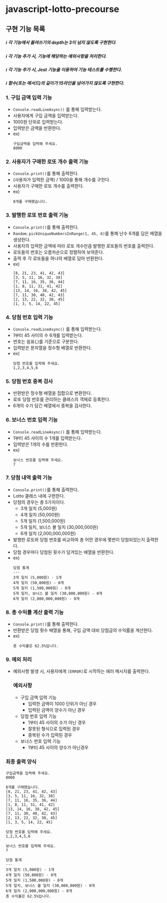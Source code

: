 # javascript-lotto-precourse

##  구현 기능 목록

##### ℹ️ 각 기능에서 들여쓰기의 depth는 3이 넘지 않도록 구현한다.
##### ℹ️ 각 기능 추가 시, 기능에 해당하는 예외사항을 처리한다.
##### ℹ️ 각 기능 추가 시, Jest 기능을 이용하여 기능 테스트를 수행한다.
##### ℹ️ 함수(또는 메서드)의 길이가 15라인을 넘어가지 않도록 구현한다.

### 1. 구입 금액 입력 기능
- <code>Console.readLineAsync()</code> 를 통해 입력받는다.
- 사용자에게 구입 금액을 입력받는다.
- 1000원 단위로 입력받는다.  
- 입력받은 금액을 반환한다.
- ex)
  ``` 
  구입금액을 입력해 주세요.
  8000
  ```

### 2. 사용자가 구매한 로또 개수 출력 기능
- <code>Console.print()</code>를 통해 출력한다.
- (사용자가 입력한 금액) / 1000을 통해 개수를 구한다.
- 사용자가 구매한 로또 개수를 출력한다.
- ex)
  ```
  8개를 구매했습니다.
  ```   

### 3. 발행한 로또 번호 출력 기능
- <code>Console.print()</code>를 통해 출력한다.
- <code>Random.pickUniqueNumbersInRange(1, 45, 6)</code>를 통해 난수 6개를 담은 배열을 생성한다.
- 사용자의 입력한 금액에 따라 로또 개수만큼 발행한 로또들의 번호를 출력한다.
- 로또들의 번호는 오름차순으로 정렬하여 보여준다.
- 출력 후 각 로또들을 하나의 배열로 담아 반환한다.
- ex)
  ```
  [8, 21, 23, 41, 42, 43] 
  [3, 5, 11, 16, 32, 38] 
  [7, 11, 16, 35, 36, 44] 
  [1, 8, 11, 31, 41, 42] 
  [13, 14, 16, 38, 42, 45] 
  [7, 11, 30, 40, 42, 43] 
  [2, 13, 22, 32, 38, 45] 
  [1, 3, 5, 14, 22, 45]
  ```

### 4. 당첨 번호 입력 기능
- <code>Console.readLineAsync()</code> 를 통해 입력받는다.
- 1부터 45 사이의 수 6개를 입력받는다.
- 번호는 쉼표(,)를 기준으로 구분한다.
- 입력받은 문자열을 정수형 배열로 반환한다.
- ex)
  ``` 
  당첨 번호를 입력해 주세요.
  1,2,3,4,5,6
  ```

### 5. 당첨 번호 중복 검사
- 반환받은 정수형 배열을 집합으로 변환한다.
- 로또 당첨 번호를 관리하는 클래스의 객체로 등록한다.
- 6개의 수가 담긴 배열에서 중복을 검사한다.

### 6. 보너스 번호 입력 기능
- <code>Console.readLineAsync()</code> 를 통해 입력받는다.
- 1부터 45 사이의 수 1개를 입력받는다.
- 입력받은 1개의 수를 반환한다.
- ex)
  ```
  보너스 번호를 입력해 주세요.
  7
  ```

### 7. 당첨 내역 출력 기능
- <code>Console.print()</code>를 통해 출력한다.
- Lotto 클래스 내에 구현한다.
- 당첨의 경우는 총 5가지이다.
  - 3개 일치 (5,000원)
  - 4개 일치 (50,000원)
  - 5개 일치 (1,500,000원)
  - 5개 일치, 보너스 볼 일치 (30,000,000원)
  - 6개 일치 (2,000,000,000원)
- 발행한 로또와 당첨 번호를 비교하여 총 어떤 경우에 몇번이 당첨되었는지 출력한다.
- 당첨 경우마다 당첨된 횟수가 담겨있는 배열을 반환한다.
- ex)
  ```
  당첨 통계
  ---
  3개 일치 (5,000원) - 1개
  4개 일치 (50,000원) - 0개
  5개 일치 (1,500,000원) - 0개
  5개 일치, 보너스 볼 일치 (30,000,000원) - 0개
  6개 일치 (2,000,000,000원) - 0개
  ```

### 8. 총 수익률 계산 출력 기능
- <code>Console.print()</code>를 통해 출력한다.
- 반환받은 당첨 횟수 배열을 통해, 구입 금액 대비 당첨금의 수익률을 계산한다.
- ex) 
  ```
  총 수익률은 62.5%입니다.
  ```



### 9. 예외 처리
- 예외사항 발생 시, 사용자에게 <code>[ERROR]</code>로 시작하는 에러 메시지를 출력한다.

  ### 예외사항
  - 구입 금액 입력 기능
    - 입력한 금액이 1000 단위가 아닌 경우
    - 입력된 금액이 양수가 아닌 경우
  - 당첨 번호 입력 기능
    - 1부터 45 사이의 수가 아닌 경우
    - 잘못된 형식으로 입력된 경우
    - 중복된 수가 입력된 경우
  - 보너스 번호 입력 기능
    - 1부터 45 사이의 양수가 아닌경우
 

### 최종 출력 양식
```
구입금액을 입력해 주세요.
8000

8개를 구매했습니다.
[8, 21, 23, 41, 42, 43] 
[3, 5, 11, 16, 32, 38] 
[7, 11, 16, 35, 36, 44] 
[1, 8, 11, 31, 41, 42] 
[13, 14, 16, 38, 42, 45] 
[7, 11, 30, 40, 42, 43] 
[2, 13, 22, 32, 38, 45] 
[1, 3, 5, 14, 22, 45]

당첨 번호를 입력해 주세요.
1,2,3,4,5,6

보너스 번호를 입력해 주세요.
7

당첨 통계
---
3개 일치 (5,000원) - 1개
4개 일치 (50,000원) - 0개
5개 일치 (1,500,000원) - 0개
5개 일치, 보너스 볼 일치 (30,000,000원) - 0개
6개 일치 (2,000,000,000원) - 0개
총 수익률은 62.5%입니다.
```